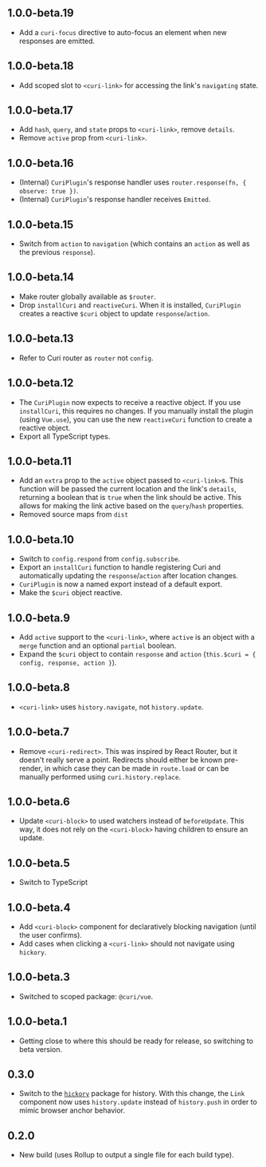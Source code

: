 ## 1.0.0-beta.19

- Add a `curi-focus` directive to auto-focus an element when new responses are emitted.

## 1.0.0-beta.18

- Add scoped slot to `<curi-link>` for accessing the link's `navigating` state.

## 1.0.0-beta.17

- Add `hash`, `query`, and `state` props to `<curi-link>`, remove `details`.
- Remove `active` prop from `<curi-link>`.

## 1.0.0-beta.16

- (Internal) `CuriPlugin`'s response handler uses `router.response(fn, { observe: true })`.
- (Internal) `CuriPlugin`'s response handler receives `Emitted`.

## 1.0.0-beta.15

- Switch from `action` to `navigation` (which contains an `action` as well as the previous `response`).

## 1.0.0-beta.14

- Make router globally available as `$router`.
- Drop `installCuri` and `reactiveCuri`. When it is installed, `CuriPlugin` creates a reactive `$curi` object to update `response`/`action`.

## 1.0.0-beta.13

- Refer to Curi router as `router` not `config`.

## 1.0.0-beta.12

- The `CuriPlugin` now expects to receive a reactive object. If you use `installCuri`, this requires no changes. If you manually install the plugin (using `Vue.use`), you can use the new `reactiveCuri` function to create a reactive object.
- Export all TypeScript types.

## 1.0.0-beta.11

- Add an `extra` prop to the `active` object passed to `<curi-link>`s. This function will be passed the current location and the link's `details`, returning a boolean that is `true` when the link should be active. This allows for making the link active based on the `query`/`hash` properties.
- Removed source maps from `dist`

## 1.0.0-beta.10

- Switch to `config.respond` from `config.subscribe`.
- Export an `installCuri` function to handle registering Curi and automatically updating the `response`/`action` after location changes.
- `CuriPlugin` is now a named export instead of a default export.
- Make the `$curi` object reactive.

## 1.0.0-beta.9

- Add `active` support to the `<curi-link>`, where `active` is an object with a `merge` function and an optional `partial` boolean.
- Expand the `$curi` object to contain `response` and `action` (`this.$curi = { config, response, action }`).

## 1.0.0-beta.8

- `<curi-link>` uses `history.navigate`, not `history.update`.

## 1.0.0-beta.7

- Remove `<curi-redirect>`. This was inspired by React Router, but it doesn't really serve a point. Redirects should either be known pre-render, in which case they can be made in `route.load` or can be manually performed using `curi.history.replace`.

## 1.0.0-beta.6

- Update `<curi-block>` to used watchers instead of `beforeUpdate`. This way, it does not rely on the `<curi-block>` having children to ensure an update.

## 1.0.0-beta.5

- Switch to TypeScript

## 1.0.0-beta.4

- Add `<curi-block>` component for declaratively blocking navigation (until the user confirms).
- Add cases when clicking a `<curi-link>` should not navigate using `hickory`.

## 1.0.0-beta.3

- Switched to scoped package: `@curi/vue`.

## 1.0.0-beta.1

- Getting close to where this should be ready for release, so switching to beta version.

## 0.3.0

- Switch to the [`hickory`](https://github.com/pshrmn/hickory) package for history. With this change, the `Link` component now uses `history.update` instead of `history.push` in order to mimic browser anchor behavior.

## 0.2.0

- New build (uses Rollup to output a single file for each build type).
